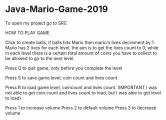 # Java-Mario-Game-2019

To open my project go to SRC

HOW TO PLAY GAME

Click to create balls, if balls hits Mario then mario's lives decrement by 1. Mario has 2 lives for each level, the aim is to get the lives count to 0, while in each level there is a certain  total amount of coins you have to collect to be allowed to go to the next level.


Press Q to quit game, only before you complete the level

Press S to save  game level, coin count and lives count

Press R to load game level, coincount and lives count.
(IMPORTANT I was not able to get coin count and lives count to load, but I was able to get level to load)

Press 1 to increase volume
Press 2 to default volume
Press 3 to decrease volume
